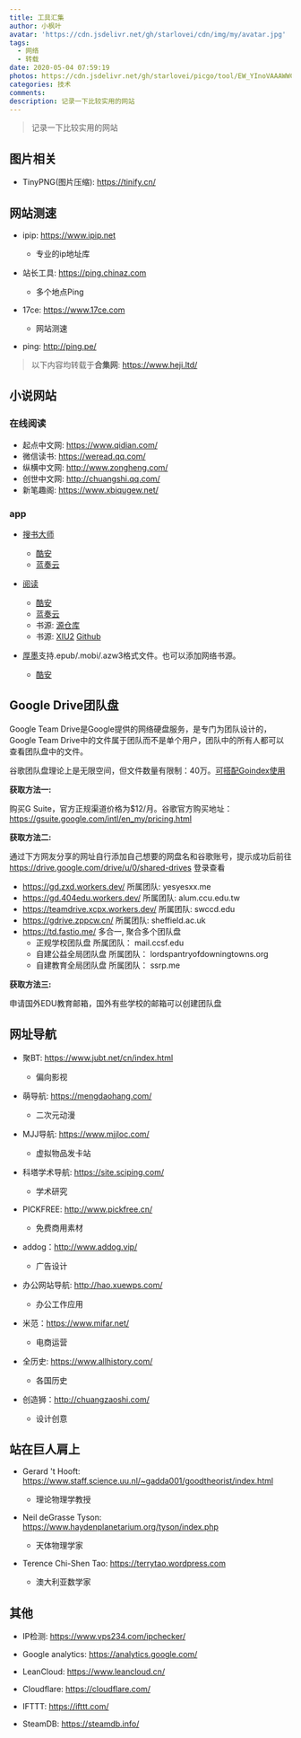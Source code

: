 ```yaml
---
title: 工具汇集
author: 小枫叶
avatar: 'https://cdn.jsdelivr.net/gh/starlovei/cdn/img/my/avatar.jpg'
tags:
  - 网络
  - 转载
date: 2020-05-04 07:59:19
photos: https://cdn.jsdelivr.net/gh/starlovei/picgo/tool/EW_YInoVAAAWWCX.jpg
categories: 技术
comments: 
description: 记录一下比较实用的网站
---
```

> 记录一下比较实用的网站

## 图片相关

+ TinyPNG(图片压缩): https://tinify.cn/

## 网站测速

+ ipip: https://www.ipip.net

  - 专业的ip地址库

+ 站长工具: https://ping.chinaz.com

  - 多个地点Ping

+ 17ce: https://www.17ce.com

  - 网站测速

+ ping: http://ping.pe/

> 以下内容均转载于**合集网**: https://www.heji.ltd/

## 小说网站

### 在线阅读

+ 起点中文网: https://www.qidian.com/
+ 微信读书: https://weread.qq.com/
+ 纵横中文网: http://www.zongheng.com/
+ 创世中文网: http://chuangshi.qq.com/
+ 新笔趣阁: https://www.xbiqugew.net/

### app

+ [搜书大师](http://www.soushu.site/)

    - [酷安](https://www.coolapk.com/apk/com.flyersoft.seekbooks)
    - [蓝奏云](https://www.lanzous.com/i6qshda)

+ [阅读](https://www.coolapk.com/apk/com.gedoor.monkeybook)

    - [酷安](https://www.coolapk.com/apk/com.gedoor.monkeybook)
    - [蓝奏云](https://www.lanzous.com/i6qsheb)
    - 书源: [源仓库](http://ku.mumuceo.com/yuedu/index/index.html)
    - 书源: [XIU2](https://xiu2.github.io/yuedu/)   [Github](https://github.com/XIU2/yuedu)

+ [厚墨](https://www.deepink.cn/)支持.epub/.mobi/.azw3格式文件。也可以添加网络书源。

    - [酷安](https://www.coolapk.com/apk/cn.deepink.reader)

## Google Drive团队盘

Google Team Drive是Google提供的网络硬盘服务，是专门为团队设计的，Google Team Drive中的文件属于团队而不是单个用户，团队中的所有人都可以查看团队盘中的文件。

谷歌团队盘理论上是无限空间，但文件数量有限制：40万。[可搭配Goindex使用](https://www.moerats.com/archives/1001/)

**获取方法一:**

购买G Suite，官方正规渠道价格为$12/月。谷歌官方购买地址：https://gsuite.google.com/intl/en_my/pricing.html

**获取方法二:**

通过下方网友分享的网址自行添加自己想要的网盘名和谷歌账号，提示成功后前往 https://drive.google.com/drive/u/0/shared-drives 登录查看
+ https://gd.zxd.workers.dev/ 所属团队: yesyesxx.me
+ https://gd.404edu.workers.dev/ 所属团队: alum.ccu.edu.tw
+ https://teamdrive.xcpx.workers.dev/ 所属团队: swccd.edu
+ https://gdrive.zppcw.cn/ 所属团队: sheffield.ac.uk
+ https://td.fastio.me/ 多合一, 聚合多个团队盘
    - 正规学校团队盘 所属团队： mail.ccsf.edu
    - 自建公益全局团队盘 所属团队： lordspantryofdowningtowns.org
    - 自建教育全局团队盘 所属团队： ssrp.me

**获取方法三:**

申请国外EDU教育邮箱，国外有些学校的邮箱可以创建团队盘

## 网址导航

+ 聚BT: https://www.jubt.net/cn/index.html

  - 偏向影视

+ 萌导航: https://mengdaohang.com/

  - 二次元动漫

+ MJJ导航: https://www.mjjloc.com/

  - 虚拟物品发卡站

+ 科塔学术导航: https://site.sciping.com/

  - 学术研究
  
+ PICKFREE: http://www.pickfree.cn/

  - 免费商用素材

+ addog：http://www.addog.vip/

  - 广告设计

+ 办公网站导航: http://hao.xuewps.com/

  - 办公工作应用

+ 米范：https://www.mifar.net/

  - 电商运营

+ 全历史: https://www.allhistory.com/

  - 各国历史

+ 创造狮：http://chuangzaoshi.com/

  - 设计创意

## 站在巨人肩上

+ Gerard 't Hooft: https://www.staff.science.uu.nl/~gadda001/goodtheorist/index.html

  - 理论物理学教授

+ Neil deGrasse Tyson: https://www.haydenplanetarium.org/tyson/index.php

  - 天体物理学家

+ Terence Chi-Shen Tao: https://terrytao.wordpress.com

  - 澳大利亚数学家

## 其他
+ IP检测: https://www.vps234.com/ipchecker/

+ Google analytics: https://analytics.google.com/

+ LeanCloud: https://www.leancloud.cn/

+ Cloudflare: https://cloudflare.com/

+ IFTTT: https://ifttt.com/

+ SteamDB: https://steamdb.info/